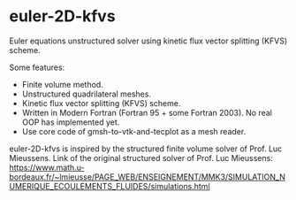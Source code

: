 # euler-2D-kfvs
Euler equations unstructured solver using kinetic flux vector splitting (KFVS) scheme.

Some features:
- Finite volume method.
- Unstructured quadrilateral meshes.
- Kinetic flux vector splitting (KFVS) scheme. 
- Written in Modern Fortran (Fortran 95 + some Fortran 2003). No real OOP has implemented yet.
- Use core code of gmsh-to-vtk-and-tecplot as a mesh reader.

euler-2D-kfvs is inspired by the structured finite volume solver of Prof. Luc Mieussens. Link of the original structured solver of Prof. Luc Mieussens: 
https://www.math.u-bordeaux.fr/~lmieusse/PAGE_WEB/ENSEIGNEMENT/MMK3/SIMULATION_NUMERIQUE_ECOULEMENTS_FLUIDES/simulations.html

 
